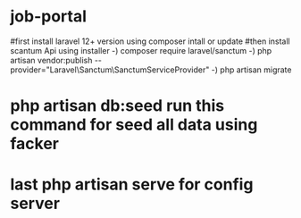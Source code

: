 # job-portal

#first install laravel 12+ version using composer intall or update
#then install scantum Api using installer
-) composer require laravel/sanctum
-) php artisan vendor:publish --provider="Laravel\Sanctum\SanctumServiceProvider"
-) php artisan migrate
#  php artisan db:seed  run this command for seed all data using facker 
# last php artisan serve for config server
